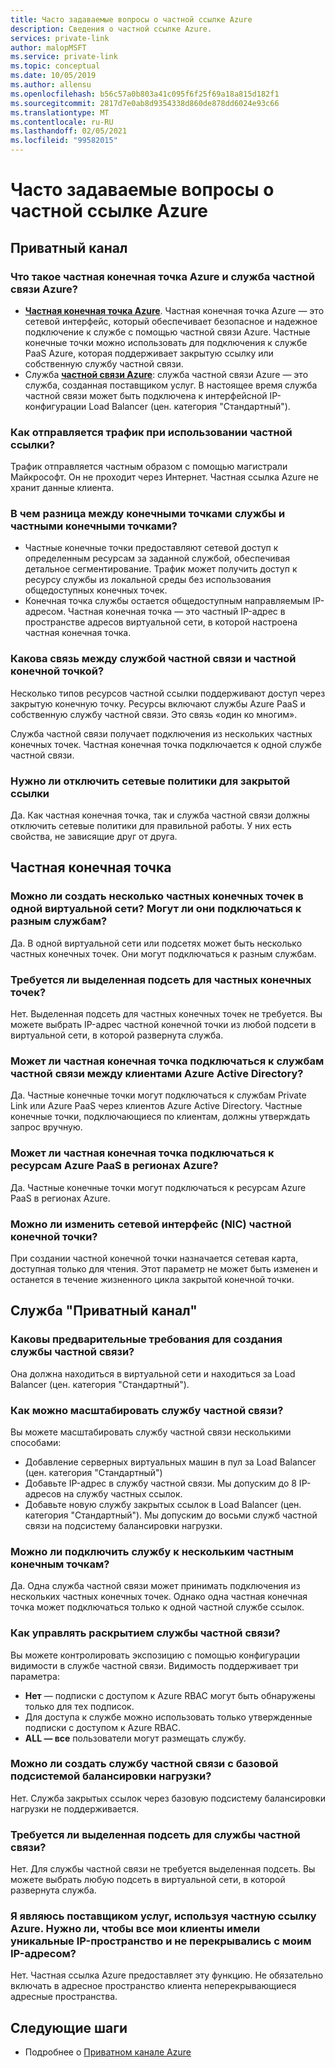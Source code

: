 ```yaml
---
title: Часто задаваемые вопросы о частной ссылке Azure
description: Сведения о частной ссылке Azure.
services: private-link
author: malopMSFT
ms.service: private-link
ms.topic: conceptual
ms.date: 10/05/2019
ms.author: allensu
ms.openlocfilehash: b56c57a0b803a41c095f6f25f69a18a815d182f1
ms.sourcegitcommit: 2817d7e0ab8d9354338d860de878dd6024e93c66
ms.translationtype: MT
ms.contentlocale: ru-RU
ms.lasthandoff: 02/05/2021
ms.locfileid: "99582015"
---
```

# <a name="azure-private-link-frequently-asked-questions-faq"></a>Часто задаваемые вопросы о частной ссылке Azure

## <a name="private-link"></a>Приватный канал

### <a name="what-is-azure-private-endpoint-and-azure-private-link-service"></a>Что такое частная конечная точка Azure и служба частной связи Azure?

- **[Частная конечная точка Azure](private-endpoint-overview.md)**. Частная конечная точка Azure — это сетевой интерфейс, который обеспечивает безопасное и надежное подключение к службе с помощью частной связи Azure. Частные конечные точки можно использовать для подключения к службе PaaS Azure, которая поддерживает закрытую ссылку или собственную службу частной связи.
- Служба **[частной связи Azure](private-link-service-overview.md)**: служба частной связи Azure — это служба, созданная поставщиком услуг. В настоящее время служба частной связи может быть подключена к интерфейсной IP-конфигурации Load Balancer (цен. категория "Стандартный"). 

### <a name="how-is-traffic-being-sent-when-using-private-link"></a>Как отправляется трафик при использовании частной ссылки?
Трафик отправляется частным образом с помощью магистрали Майкрософт. Он не проходит через Интернет. Частная ссылка Azure не хранит данные клиента.
 
### <a name="what-is-the-difference-between-service-endpoints-and-private-endpoints"></a>В чем разница между конечными точками службы и частными конечными точками?
- Частные конечные точки предоставляют сетевой доступ к определенным ресурсам за заданной службой, обеспечивая детальное сегментирование. Трафик может получить доступ к ресурсу службы из локальной среды без использования общедоступных конечных точек.
- Конечная точка службы остается общедоступным направляемым IP-адресом.  Частная конечная точка — это частный IP-адрес в пространстве адресов виртуальной сети, в которой настроена частная конечная точка.

### <a name="what-is-the-relationship-between-private-link-service-and-private-endpoint"></a>Какова связь между службой частной связи и частной конечной точкой?
Несколько типов ресурсов частной ссылки поддерживают доступ через закрытую конечную точку. Ресурсы включают службы Azure PaaS и собственную службу частной связи. Это связь «один ко многим». 

Служба частной связи получает подключения из нескольких частных конечных точек. Частная конечная точка подключается к одной службе частной связи.    

### <a name="do-i-need-to-disable-network-policies-for-private-link"></a>Нужно ли отключить сетевые политики для закрытой ссылки
Да. Как частная конечная точка, так и служба частной связи должны отключить сетевые политики для правильной работы. У них есть свойства, не зависящие друг от друга.

## <a name="private-endpoint"></a>Частная конечная точка 
 
### <a name="can-i-create-multiple-private-endpoints-in-same-vnet-can-they-connect-to-different-services"></a>Можно ли создать несколько частных конечных точек в одной виртуальной сети? Могут ли они подключаться к разным службам? 
Да. В одной виртуальной сети или подсетях может быть несколько частных конечных точек. Они могут подключаться к разным службам.  
 
### <a name="do-i-require-a-dedicated-subnet-for-private-endpoints"></a>Требуется ли выделенная подсеть для частных конечных точек? 
Нет. Выделенная подсеть для частных конечных точек не требуется. Вы можете выбрать IP-адрес частной конечной точки из любой подсети в виртуальной сети, в которой развернута служба.  
 
### <a name="can-a-private-endpoint-connect-to-private-link-services-across-azure-active-directory-tenants"></a>Может ли частная конечная точка подключаться к службам частной связи между клиентами Azure Active Directory? 
Да. Частные конечные точки могут подключаться к службам Private Link или Azure PaaS через клиентов Azure Active Directory. Частные конечные точки, подключающиеся по клиентам, должны утверждать запрос вручную. 
 
### <a name="can-private-endpoint-connect-to-azure-paas-resources-across-azure-regions"></a>Может ли частная конечная точка подключаться к ресурсам Azure PaaS в регионах Azure?
Да. Частные конечные точки могут подключаться к ресурсам Azure PaaS в регионах Azure.

### <a name="can-i-modify-my-private-endpoint-network-interface-nic-"></a>Можно ли изменить сетевой интерфейс (NIC) частной конечной точки?
При создании частной конечной точки назначается сетевая карта, доступная только для чтения. Этот параметр не может быть изменен и останется в течение жизненного цикла закрытой конечной точки.

## <a name="private-link-service"></a>Служба "Приватный канал"
 
### <a name="what-are-the-pre-requisites-for-creating-a-private-link-service"></a>Каковы предварительные требования для создания службы частной связи? 
Она должна находиться в виртуальной сети и находиться за Load Balancer (цен. категория "Стандартный").
 
### <a name="how-can-i-scale-my-private-link-service"></a>Как можно масштабировать службу частной связи? 
Вы можете масштабировать службу частной связи несколькими способами: 
- Добавление серверных виртуальных машин в пул за Load Balancer (цен. категория "Стандартный") 
- Добавьте IP-адрес в службу частной связи. Мы допуским до 8 IP-адресов на службу частных ссылок.  
- Добавьте новую службу закрытых ссылок в Load Balancer (цен. категория "Стандартный"). Мы допуским до восьми служб частной связи на подсистему балансировки нагрузки.   

### <a name="can-i-connect-my-service-to-multiple-private-endpoints"></a>Можно ли подключить службу к нескольким частным конечным точкам?
Да. Одна служба частной связи может принимать подключения из нескольких частных конечных точек. Однако одна частная конечная точка может подключаться только к одной частной службе ссылок.  
 
### <a name="how-should-i-control-the-exposure-of-my-private-link-service"></a>Как управлять раскрытием службы частной связи?
Вы можете контролировать экспозицию с помощью конфигурации видимости в службе частной связи. Видимость поддерживает три параметра:

- **Нет** — подписки с доступом к Azure RBAC могут быть обнаружены только для тех подписок. 
-  Для доступа к службе можно использовать только утвержденные подписки с доступом к Azure RBAC. 
- **ALL — все** пользователи могут размещать службу. 
 
### <a name="can-i-create-a-private-link-service-with-basic-load-balancer"></a>Можно ли создать службу частной связи с базовой подсистемой балансировки нагрузки? 
Нет. Служба закрытых ссылок через базовую подсистему балансировки нагрузки не поддерживается.
 
### <a name="is-a-dedicated-subnet-required-for-private-link-service"></a>Требуется ли выделенная подсеть для службы частной связи? 
Нет. Для службы частной связи не требуется выделенная подсеть. Вы можете выбрать любую подсеть в виртуальной сети, в которой развернута служба.   

### <a name="im-a-service-provider-using-azure-private-link-do-i-need-to-make-sure-all-my-customers-have-unique-ip-space-and-dont-overlap-with-my-ip-space"></a>Я являюсь поставщиком услуг, используя частную ссылку Azure. Нужно ли, чтобы все мои клиенты имели уникальные IP-пространство и не перекрывались с моим IP-адресом? 
Нет. Частная ссылка Azure предоставляет эту функцию. Не обязательно включать в адресное пространство клиента неперекрывающиеся адресные пространства. 

##  <a name="next-steps"></a>Следующие шаги

- Подробнее о [Приватном канале Azure](private-link-overview.md)

